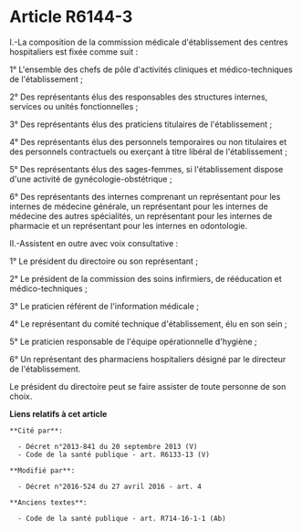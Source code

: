 # Article R6144-3

I.-La composition de la commission médicale d'établissement des centres hospitaliers est fixée comme suit : 

1° L'ensemble des chefs de pôle d'activités cliniques et médico-techniques de l'établissement ; 

2° Des représentants élus des responsables des structures internes, services ou unités fonctionnelles ; 

3° Des représentants élus des praticiens titulaires de l'établissement ; 

4° Des représentants élus des personnels temporaires ou non titulaires et des personnels contractuels ou exerçant à titre
libéral de l'établissement ; 

5° Des représentants élus des sages-femmes, si l'établissement dispose d'une activité de gynécologie-obstétrique ; 

6° Des représentants des internes comprenant un représentant pour les internes de médecine générale, un représentant pour les
internes de médecine des autres spécialités, un représentant pour les internes de pharmacie et un représentant pour les
internes en odontologie. 

II.-Assistent en outre avec voix consultative : 

1° Le président du directoire ou son représentant ; 

2° Le président de la commission des soins infirmiers, de rééducation et médico-techniques ; 

3° Le praticien référent de l'information médicale ; 

4° Le représentant du comité technique d'établissement, élu en son sein ; 

5° Le praticien responsable de l'équipe opérationnelle d'hygiène ; 

6° Un représentant des pharmaciens hospitaliers désigné par le directeur de l'établissement. 

Le président du directoire peut se faire assister de toute personne de son choix.

**Liens relatifs à cet article**

	**Cité par**:

	  - Décret n°2013-841 du 20 septembre 2013 (V)
	  - Code de la santé publique - art. R6133-13 (V)

	**Modifié par**:

	  - Décret n°2016-524 du 27 avril 2016 - art. 4

	**Anciens textes**:

	  - Code de la santé publique - art. R714-16-1-1 (Ab)
